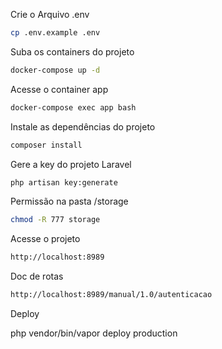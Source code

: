 Crie o Arquivo .env
```sh
cp .env.example .env
```

Suba os containers do projeto
```sh
docker-compose up -d
```

Acesse o container app
```sh
docker-compose exec app bash
```

Instale as dependências do projeto
```sh
composer install
```

Gere a key do projeto Laravel
```sh
php artisan key:generate
```

Permissão na pasta /storage
```sh
chmod -R 777 storage
```

Acesse o projeto
```sh
http://localhost:8989
```

Doc de rotas
```sh
http://localhost:8989/manual/1.0/autenticacao
```

Deploy

php vendor/bin/vapor deploy production